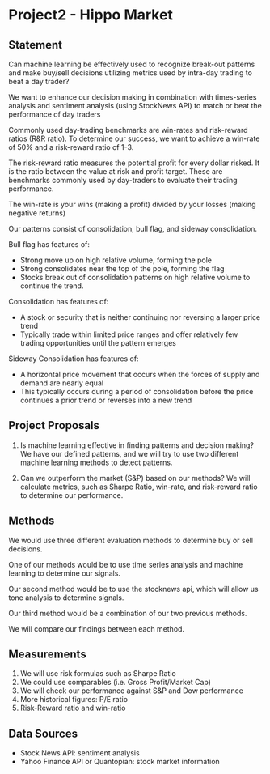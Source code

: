 # Project2 - Hippo Market

## Statement
Can machine learning be effectively used to recognize break-out patterns and make buy/sell decisions utilizing metrics used by intra-day trading to beat a day trader?

We want to enhance our decision making in combination with times-series analysis and sentiment analysis (using StockNews API)  to match or beat the performance of day traders

Commonly used day-trading benchmarks are win-rates and risk-reward ratios (R&R ratio). To determine our success, we want to achieve a win-rate of 50% and a risk-reward ratio of 1-3.

The risk-reward ratio measures the potential profit for every dollar risked. It is the ratio between the value at risk and profit target. These are benchmarks commonly used by day-traders to evaluate their trading performance.

The win-rate is your wins (making a profit) divided by your losses (making negative returns)

Our patterns consist of consolidation, bull flag, and sideway consolidation.

Bull flag has features of:
*  Strong move up on high relative volume, forming the pole
*  Strong consolidates near the top of the pole, forming the flag
*  Stocks break out of consolidation patterns on high relative volume to continue the trend.

Consolidation has features of:
* A stock or security that is neither continuing nor reversing a larger price trend
* Typically trade within limited price ranges and offer relatively few trading opportunities until the pattern emerges

Sideway Consolidation has features of: 	
* A horizontal price movement that occurs when the forces of supply and demand are nearly equal
* This typically occurs during a period of consolidation before the price continues a prior trend or reverses into a new trend



## Project Proposals

1. Is machine learning effective in finding patterns and decision making?
We have our defined patterns, and we will try to use two different machine learning methods to detect patterns.  

2. Can we outperform the market (S&P) based on our methods?
We will calculate metrics, such as Sharpe Ratio, win-rate, and risk-reward ratio to determine our performance. 



## Methods

We would use three different evaluation methods to determine buy or sell decisions. 

One of our methods would be to use time series analysis and machine learning to determine our signals.

Our second method would be to use the stocknews api, which will allow us tone analysis to determine signals.

Our third method would be a combination of our two previous methods. 

We will compare our findings between each method. 

## Measurements
1. We will use risk formulas such as Sharpe Ratio 
2. We could use comparables (i.e. Gross Profit/Market Cap)
3. We will check our performance against S&P and Dow performance
4. More historical figures: P/E ratio
5. Risk-Reward ratio and win-ratio

## Data Sources
* Stock News API: sentiment analysis
* Yahoo Finance API or Quantopian: stock market information 
